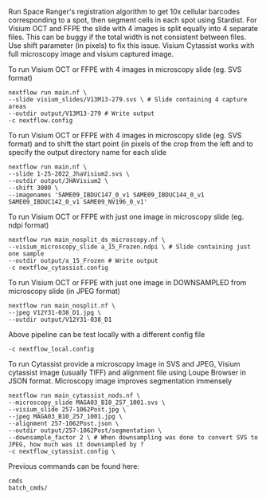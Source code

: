 Run Space Ranger's registration algorithm to get 10x cellular barcodes corresponding to a spot, then segment cells in each spot using Stardist. For Visium OCT and FFPE the slide with 4 images is split equally into 4 separate files. This can be buggy if the total width is not consistent between files. Use shift parameter (in pixels) to fix this issue. Visium Cytassist works with full microscopy image and visium captured image.

To run Visium OCT or FFPE with 4 images in microscopy slide (eg. SVS format)
```
nextflow run main.nf \
--slide visium_slides/V13M13-279.svs \ # Slide containing 4 capture areas
--outdir output/V13M13-279 # Write output
-c nextflow.config
```

To run Visium OCT or FFPE with 4 images in microscopy slide (eg. SVS format) and to shift the start point (in pixels of the crop from the left and to specify the output directory name for each slide

```
nextflow run main.nf \
--slide 1-25-2022_JhaVisium2.svs \
--outdir output/JHAVisium2 \
--shift 3000 \
--imagenames 'SAME09_IBDUC147_0_v1 SAME09_IBDUC144_0_v1 SAME09_IBDUC142_0_v1 SAME09_NV196_0_v1'
```

To run Visium OCT or FFPE with just one image in microscopy slide (eg. ndpi format)
```
nextflow run main_nosplit_ds_microscopy.nf \
--visium_microscopy_slide a_15_Frozen.ndpi \ # Slide containing just one sample
--outdir output/a_15_Frozen # Write output
-c nextflow_cytassist.config
```

To run Visium OCT or FFPE with just one image in DOWNSAMPLED from microscopy slide (in JPEG format)
```
nextflow run main_nosplit.nf \
--jpeg V12Y31-038_D1.jpg \
--outdir output/V12Y31-038_D1
```

Above pipeline can be test locally with a different config file
```
-c nextflow_local.config
```

To run Cytassist provide a microscopy image in SVS and JPEG, Visium cytassist image (usually TIFF) and alignment file using Loupe Browser in JSON format. Microscopy image improves segmentation immensely
```
nextflow run main_cytassist_nods.nf \
--microscopy_slide MAGA03_B10_257_1001.svs \
--visium_slide 257-1062Post.jpg \
--jpeg MAGA03_B10_257_1001.jpg \
--alignment 257-1062Post.json \
--outdir output/257-1062Post/segmentation \
--downsample_factor 2 \ # When downsampling was done to convert SVS to JPEG, how much was it downsampled by ?
-c nextflow_cytassist.config \
```

Previous commands can be found here:
```
cmds
batch_cmds/
```


